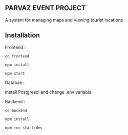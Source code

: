 ## PARVAZ EVENT PROJECT 


A system for managing maps and viewing tourist locations


## Installation

Frontend : 
```
cd frontend

npm install

npm start
```


Databae : 

install Postgresql and change .env variable 


Backend : 
```
cd backend

npm install

npm run start:dev
```

